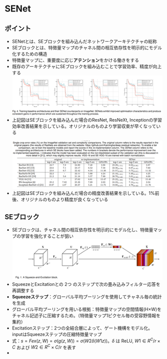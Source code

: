# SENet
## ポイント
- SENetとは、SEブロックを組み込んだネットワークアーキテクチャの総称
- SEブロックとは、特徴量マップのチャネル間の相互依存性を明示的にモデル化するための構造
- 特徴量マップに、重要度に応じ**アテンション**をかける働きをする
- 既存のアーキテクチャにSEブロックを組み込むことで学習効率、精度が向上する<br>
<img alt="SE result" src="./image/se_result_train.png"></img>
- 上記図はSEブロックを組み込んだ場合のResNet, ResNeXt, Inceptionの学習効率改善結果を示している。オリジナルのものより学習収束が早くなっている<br><br>
<img alt="SE result" src="./image/se_result_val.png"></img>
- 上記図はSEブロックを組み込んだ場合の精度改善結果を示している。1%前後、オリジナルのものより精度が良くなっている
## SEブロック
- SEブロックは、チャネル間の相互依存性を明示的にモデル化し、特徴量マップの学習を強化することが狙い<br>
<img slt="SEBlock" src="./image/seblock.png"></img>
- SqueezeとExcitationとの 2つ のステップで次の畳み込みフィルター応答を再調整する
- **Squeezeステップ**：グローバル平均プーリングを使用してチャネル毎の統計を生成
- グローバル平均プーリングを用いる根拠：特徴量マップの空間情報(H×W)をチャネル記述子に圧縮するため。（特徴量マップ1ピクセル毎の受容野情報を集約）
- Excitationステップ：2つの全結合層によって、ゲート機構をモデル化。inputはSqueezeステップの圧縮特徴量マップ
- 式：$s = Fex(z,W) = σ(g(z,W)) = σ(W2δ(W1z))$。$δ$ は ReLU, $W1 ∈ R^C/r×C$ および $W2 ∈ R^C×C/r$ を表す
- 
